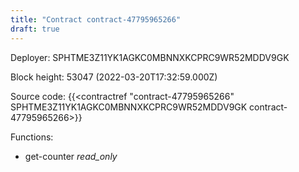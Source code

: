 ```yaml
---
title: "Contract contract-47795965266"
draft: true
---
```

Deployer: SPHTME3Z11YK1AGKC0MBNNXKCPRC9WR52MDDV9GK


 



Block height: 53047 (2022-03-20T17:32:59.000Z)

Source code: {{<contractref "contract-47795965266" SPHTME3Z11YK1AGKC0MBNNXKCPRC9WR52MDDV9GK contract-47795965266>}}

Functions:

* get-counter _read_only_
